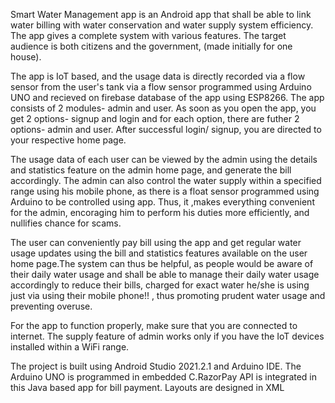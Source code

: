Smart Water Management app is an Android app that shall be able to link water billing with water conservation and water supply system efficiency. The app gives a complete system with various features. The target audience is both citizens and the government, (made initially for one house).

The app is IoT based, and the usage data is directly recorded via a flow sensor from the user's tank via a flow sensor programmed using Arduino UNO and recieved on firebase database of the app using ESP8266. The app consists of 2 modules- admin and user. As soon as you open the app, you get 2 options- signup and login and for each option, there are futher 2 options- admin and user. After successful login/ signup, you are directed to your respective home page.

The usage data of each user can be viewed by the admin using the details and statistics feature on the admin home page, and generate the bill accordingly. The admin can also control the water supply within a specified range using his mobile phone, as there is a float sensor programmed using Arduino to be controlled using app. Thus, it ,makes everything convenient for the admin, encoraging him to perform his duties more efficiently, and nullifies chance for scams.

The user can conveniently pay bill using the app and get regular water usage updates using the bill and statistics features available on the user home page.The system can thus be helpful, as people would be aware of their daily water usage and shall be able to manage their daily water usage accordingly to reduce their bills, charged for exact water he/she is using just via using their mobile phone!! , thus promoting prudent water usage and preventing overuse.

For the app to function properly, make sure that you are connected to internet. The supply feature of admin works only if you have the IoT devices installed within a WiFi range.

The project is built using Android Studio 2021.2.1 and Arduino IDE. The Arduino UNO is programmed in embedded C.RazorPay API is integrated in this Java based app for bill payment. Layouts are designed in XML
